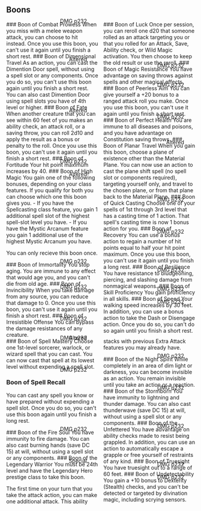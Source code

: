 ## Boons

<div style='column-count:2'>

<div class='leftcol' style='position:relative;'>

<div class='artist' style='position:absolute;line-height:0;right:30px;'>
DMG p232
</div>
### Boon of Combat Prowess
When you miss with a melee weapon attack, you can choose to hit instead. Once you use this boon, you can't use it again until you finish a short rest.

<div class='artist' style='position:absolute;line-height:0;right:30px;'>
Altered
</div>
### Boon of Dimensional Travel
As an action, you can cast the Dimention Door spell, without using a spell slot or any components. Once you do so, you can't use this boon again until you finish a short rest. You can also cast Dimention Door using spell slots you have of 4th level or higher.

<div class='artist' style='position:absolute;line-height:0;right:30px;'>
Altered
</div>
### Boon of Fate
When another creature that you can see within 60 feet of you makes an ability check, an attack roll, or a saving throw, you can roll 2d10 and apply the result as a bonus or penalty to the roll. Once you use this boon, you can't use it again until you finish a short rest.

<div class='artist' style='position:absolute;line-height:0;right:30px;'>
DMG
p232
</div>
### Boon of Fortitude
Your hit point maximum increases by 40.

<div class='artist' style='position:absolute;line-height:0;right:30px;'>
Altered
</div>
### Boon of High Magic
You gain one of the following bonuses, depending on your class features. If you qualify for both you can choose which one this boon gives you.
- If you have the Spellcasting class feature, you gain 1 additional spell slot of the highest spell-slot level you have.
- If you have the Mystic Arcanum feature you gain 1 additional use of the highest Mystic Arcanum you have.

You can only recieve this boon once.
	
<div class='artist' style='position:absolute;line-height:0;right:30px;'>
DMG
p232
</div>
### Boon of Immortality
You stop aging. You are immune to any effect that would age you, and you can't die from old age.
	
	
<div class='artist' style='position:absolute;line-height:0;right:30px;'>
DMG
p232
</div>
### Boon of Invincibility
When you take damage from any source, you can reduce that damage to 0. Once you use this boon, you can't use it again until you finish a short rest.
	
	
<div class='artist' style='position:absolute;line-height:0;right:30px;'>
DMG
p232
</div>
### Boon of Irresistible Offense
You can bypass the damage resistances of any creature.
	
	
</div>
	
<div class='rightcol' style='position:relative;'>
	
<div class='artist' style='position:absolute;line-height:0;right:30px;'>
Altered
</div>
### Boon of Luck
Once per session, you can reroll one d20 that someone rolled as an attack targeting you or that you rolled for an Attack, Save, Ability check, or Wild Magic activation. You then choose to keep the old result or use the reroll.
	
<div class='artist' style='position:absolute;line-height:0;right:30px;'>
DMG
p232
</div>
### Boon of Magic Resistance
You have advantage on saving throws against spells and other magical effects.
	
	
<div class='artist' style='position:absolute;line-height:0;right:30px;'>
DMG
p232
</div>
### Boon of Peerless Aim
You can give yourself a +20 bonus to a ranged attack roll you make. Once you use this boon, you can't use it again until you finish a short rest.

<div class='artist' style='position:absolute;line-height:0;right:30px;'>
DMG
p232
</div>
### Boon of Perfect Health
You are immune to all diseases and poisons, and you have advantage on Constitution saving throws.
	
<div class='artist' style='position:absolute;line-height:0;right:30px;'>
Altered
</div>
### Boon of Planar Travel
When you gain this boon, choose a plane of existence other than the Material Plane. You can now use an action to cast the plane shift spell (no spell slot or components required), targeting yourself only, and travel to the chosen plane, or from that plane back to the Material Plane. 
	
	
<div class='artist' style='position:absolute;line-height:0;right:30px;'>
DMG
p232
</div>
### Boon of Quick Casting
Choose one of your spells of 1st through 3rd level that has a casting time of 1 action. That spell's casting time is now 1 bonus action for you.
	
	
<div class='artist' style='position:absolute;line-height:0;right:30px;'>
DMG
p232
</div>
### Boon of Recovery
You can use a bonus action to regain a number of hit points equal to half your hit point maximum. Once you use this boon, you can't use it again until you finish a long rest.
	
	
<div class='artist' style='position:absolute;line-height:0;right:30px;'>
DMG
p232
</div>
### Boon of Resilience
You have resistance to bludgeoning, piercing, and slashing damage from nonmagical weapons.
	
	
<div class='artist' style='position:absolute;line-height:0;right:30px;'>
DMG
p232
</div>
### Boon of Skill Proficiency
You gain proficiency in all skills.
	
	
<div class='artist' style='position:absolute;line-height:0;right:30px;'>
DMG
p232
</div>
### Boon of Speed
Your walking speed increases by 30 feet. In addition, you can use a bonus action to take the Dash or Disengage action. Once you do so, you can't do so again until you finish a short rest.
	
</div>

</div>
	

<div style='column-count:2'>

<div class='leftcol' style='position:relative;'>

<div class='artist' style='position:absolute;line-height:0;right:30px;'>
DMG
p232
</div>
### Boon of Spell Mastery
Choose one 1st-level sorcerer, warlock, or wizard spell that you can cast. You can now cast that spell at its lowest level without expending a spell slot.

	
<div class='artist' style='position:absolute;line-height:0;right:30px;'>
DMG
p232
</div>

### Boon of Spell Recall
You can cast any spell you know or have prepared without expending a spell slot. Once you do so, you can't use this boon again until you finish a long rest.
	
	
<div class='artist' style='position:absolute;line-height:0;right:30px;'>
DMG
p232
</div>
### Boon of the Fire Soul
You have immunity to fire damage. You can also cast burning hands (save DC 15) at will, without using a spell slot or any components. 
	
<div class='artist' style='position:absolute;line-height:0;right:30px;'>
Special
</div>
### Boon of the Legendary Warrior
You must be 24th level and have the Legendary Hero prestige class to take this boon.
	
The first time on your turn that you take the attack action, you can make one additional attack. This ability stacks with previous Extra Attack features you may already have.			
	
<div class='artist' style='position:absolute;line-height:0;right:30px;'>
DMG
p232
</div>
### Boon of the Night Spirit
While completely in an area of dim light or darkness, you can become invisible as an action. You remain invisible until you take an action or a reaction.
	
	
<div class='artist' style='position:absolute;line-height:0;right:30px;'>
DMG
p232
</div>
### Boon of the Stormborn
You have immunity to lightning and thunder damage. You can also cast thunderwave (save DC 15) at will, without using a spell slot or any components.
	
	
<div class='artist' style='position:absolute;line-height:0;right:30px;'>
DMG
p232
</div>
### Boon of the Unfettered
You have advantage on ability checks made to resist being grappled. In addition, you can use an action to automatically escape a grapple or free yourself of restraints of any kind.
	
	
<div class='artist' style='position:absolute;line-height:0;right:30px;'>
DMG
p232
</div>
### Boon of Truesight
You have truesight out to a range of 60 feet.
	
	
<div class='artist' style='position:absolute;line-height:0;right:30px;'>
DMG
p232
</div>
### Boon of Undetectability
You gain a +10 bonus to Dexterity (Stealth) checks, and you can't be detected or targeted by divination magic, including scrying sensors.
	
</div>
	
</div>